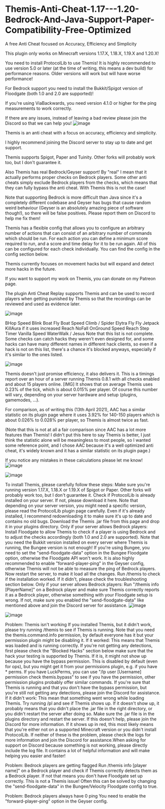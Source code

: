 # Themis-Anti-Cheat-1.17---1.20-Bedrock-And-Java-Support-Paper-Compatibility-Free-Optimized
A free Anti Cheat focused on Accuracy, Efficiency and Simplicity

This plugin only works on Minecraft versions 1.17.X, 1.18.X, 1.19.X and 1.20.X!

You need to install ProtocolLib to use Themis! It is highly recommended to use version 5.0 or later (at the time of writing, this means a dev build) for performance reasons. Older versions will work but will have worse performance!

For Bedrock support you need to install the Bukkit/Spigot version of Floodgate (both 1.0 and 2.0 are supported)!

If you're using ViaBackwards, you need version 4.1.0 or higher for the ping measurements to work correctly.

If there are any issues, instead of leaving a bad review please join the Discord so that we can help you!
![image](https://github.com/ThemisAntiCheat/Themis-Anti-Cheat-1.17---1.20-Bedrock-And-Java-Support-Paper-Compatibility-Free-Optimized/assets/160132059/22023c75-81f7-4f6b-af0c-a89f45436ada)

Themis is an anti cheat with a focus on accuracy, efficiency and simplicity.

I highly recommend joining the Discord server to stay up to date and get support.

Themis supports Spigot, Paper and Tuinity. Other forks will probably work too, but I don't guarantee it.

Also Themis has real Bedrock/Geyser support! By "real" I mean that it actually performs proper checks on Bedrock players. Some other anti cheats simply exclude Bedrock players from the checks, which means that they can fully bypass the anti cheat. With Themis this is not the case!

Note that supporting Bedrock is more difficult than Java since it's a completely different codebase and Geyser has bugs that cause random weird behaviour (Geyser is an absolutely amazing piece of software though!), so there will be false positives. Please report them on Discord to help me fix them!

Themis has a flexible config that allows you to configure an arbitrary number of actions that can consist of an arbitrary number of commands which should be run. For each action you can define a minimum score required to run, and a score and time delay for it to be run again. All of this can be configured for each check individually. You can find the config in the config section below.

Themis currently focuses on movement hacks but will expand and detect more hacks in the future.

If you want to support my work on Themis, you can donate on my Patreon page.

The plugin Anti Cheat Replay supports Themis and can be used to record players when getting punished by Themis so that the recordings can be reviewed and used as evidence later.

![image](https://github.com/ThemisAntiCheat/Themis-Anti-Cheat-1.17---1.20-Bedrock-And-Java-Support-Paper-Compatibility-Free-Optimized/assets/160132059/f67bb97a-95ff-43d3-b9f3-536cb2b084e3)

BHop Speed
Blink
Boat Fly
Boat Speed
Climb / Spider
Elytra Fly
Fly
Jetpack
KillAura if it uses increased Reach
NoFall
OnGround Speed
Reach
Step
Timer
Vanilla Speed
WaterWalk / Jesus
Note that this list is not complete. Some checks can catch hacks they weren't even designed for, and some hacks can have many different names in different hack clients, so even if a hack is not on this list, there's a chance it's blocked anyways, especially if it's similar to the ones listed.

![image](https://github.com/ThemisAntiCheat/Themis-Anti-Cheat-1.17---1.20-Bedrock-And-Java-Support-Paper-Compatibility-Free-Optimized/assets/160132059/4f264b07-2be7-4bf6-b1f2-cfdfa94f1e57)

Themis doesn't just promise efficiency, it also delivers it. This is a timings report over an hour of a server running Themis 0.8.1 with all checks enabled and about 15 players online.
[​IMG]
It shows that on average Themis uses 0.23% of the tick, which is about 0.015% per player. Of course this number will vary, depending on your server hardware and setup (plugins, gamemodes, ...).

For comparison, as of writing this (13th April 2021), AAC has a similar statistic on its plugin page where it uses 3.92% for 140-150 players which is about 0.026% to 0.028% per player, so Themis is almost twice as fast.

(Note that this is not at all a fair comparison since AAC has a lot more features than Themis! I didn't put this here to say Themis is better, I just think the statistic alone will be meaningless to most people, so I wanted some reference point, and I chose AAC because it's a well optimized anti cheat, it's widely known and it has a similar statistic on its plugin page.)

If you notice any mistakes in these calculations please let me know!
![image](https://github.com/ThemisAntiCheat/Themis-Anti-Cheat-1.17---1.20-Bedrock-And-Java-Support-Paper-Compatibility-Free-Optimized/assets/160132059/84a078e8-a680-4326-88df-be8424fb7ec3)

![image](https://github.com/ThemisAntiCheat/Themis-Anti-Cheat-1.17---1.20-Bedrock-And-Java-Support-Paper-Compatibility-Free-Optimized/assets/160132059/ecea70bb-92d3-4f8a-aff1-ec4975f88abe)

To install Themis, please carefully follow these steps:
Make sure you're running version 1.17.X, 1.18.X or 1.19.X of Spigot or Paper. Other forks will probably work too, but I don't guarantee it.
Check if ProtocolLib is already installed on your server. If not, please download it here. Note that depending on your server version, you might need a specific version, please read the ProtocolLib plugin page carefully. Even if it's already installed, I recommend redownloading it to make sure it's up to date and contains no old bugs.
Download the Themis .jar file from this page and drop it in your plugins directory.
Only if your server allows Bedrock players: Install Floodgate to allow Themis to check if a player is using Bedrock and to adjust the checks accordingly (both 1.0 and 2.0 are supported). Note that you need the Bukkit version installed on every server where Themis is running, the Bungee version is not enough! If you're using Bungee, you need to set the "send-floodgate-data" option in the Bungee Floodgate option, otherwise the Floodgate API won't work. It is also highly recommended to enable "forward-player-ping" in the Geyser config, otherwise Themis will not be able to measure the ping of Bedrock players.
Now restart the server, to make it load all the changes. Run /themis to check if the installation worked. If it didn't, please check the troubleshooting section below.
Only if your server allows Bedrock players: Run "/themis info [PlayerName]" on a Bedrock player and make sure Themis correctly reports it as a Bedrock player, otherwise something with your Floodgate setup is wrong. If not, make sure you enabled the "send-floodgate-data" like mentioned above and join the Discord server for assistance.
![image](https://github.com/ThemisAntiCheat/Themis-Anti-Cheat-1.17---1.20-Bedrock-And-Java-Support-Paper-Compatibility-Free-Optimized/assets/160132059/48da64a1-1dbf-4390-ab01-9075c65f9c31)

![image](https://github.com/ThemisAntiCheat/Themis-Anti-Cheat-1.17---1.20-Bedrock-And-Java-Support-Paper-Compatibility-Free-Optimized/assets/160132059/03fa9f48-920c-416a-b611-b88ddf5d0da1)

Problem: Themis isn't working
If you installed Themis, but it didn't work, please try running /themis to see if Themis is running. Note that you need the themis.command.info permission, by default everyone has it but your permission plugin might be disabling it.
If it worked: This means that Themis was loaded and is running correctly. If you're not getting any detections, first please check the "Blocked Hacks" section below make sure that the hack your testing is supported by Themis. If it is, it might not show up because you have the bypass permission. This is disabled by default (even for ops), but you might get it from your permissions plugin, e.g. if you have * perms. If you have LuckPerms, you can use "/lp user [Username] permission check themis.bypass" to see if you have the permission, other permission plugins probably offer similar commands. If you're sure that Themis is running and that you don't have the bypass permission, but you're still not getting any detections, please join the Discord for assistance.
If it didn't work: This mean that something went wrong while loading Themis. Try running /pl and see if Themis shows up.
If it doesn't show up, it probably means that you didn't place the .jar file in the right directory, or you didn't restart the server after doing so. Make sure the .jar file is in the plugins directory and restart the server. If this doesn't help, please join the Discord for more information.
If it shows up in red, this most likely means that you're either not on a supported Minecraft version or you didn't install ProtocolLib. If neither of these is the problem, please check the logs for more information and join the Discord for assistance.​
When asking for support on Discord because something is not working, please directly include the log file. It contains a lot of helpful information and will make helping you easier and faster!

Problem: Bedrock players are getting flagged
Run /themis info [player name]" on a Bedrock player and check if Themis correctly detects them as a Bedrock player. If not that means you don't have Floodgate set up correctly. This is not a Themis issue! Often this can be solved by changing the "send-floodgate-data" in the Bungee/Velocity Floodgate config to true.

Problem: Bedrock players always have 0 ping
You need to enable the "forward-player-ping" option in the Geyser config.

